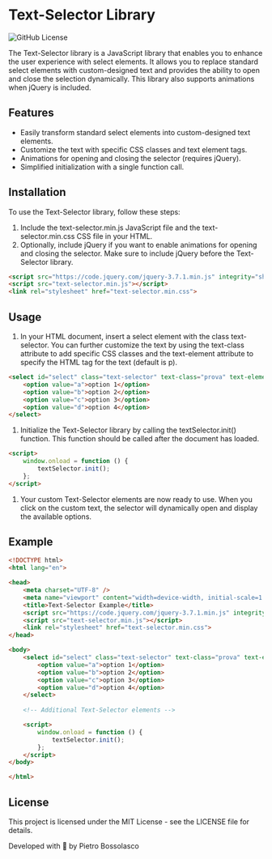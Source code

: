 # Text-Selector Library

![GitHub License](https://img.shields.io/badge/license-MIT-blue.svg)

The Text-Selector library is a JavaScript library that enables you to enhance the user experience with select elements. It allows you to replace standard select elements with custom-designed text and provides the ability to open and close the selection dynamically. This library also supports animations when jQuery is included.

## Features
* Easily transform standard select elements into custom-designed text elements.
* Customize the text with specific CSS classes and text element tags.
* Animations for opening and closing the selector (requires jQuery).
* Simplified initialization with a single function call.

## Installation
To use the Text-Selector library, follow these steps:

1. Include the text-selector.min.js JavaScript file and the text-selector.min.css CSS file in your HTML.
1. Optionally, include jQuery if you want to enable animations for opening and closing the selector. Make sure to include jQuery before the Text-Selector library.

```html
<script src="https://code.jquery.com/jquery-3.7.1.min.js" integrity="sha512-v2CJ7UaYy4JwqLDIrZUI/4hqeoQieOmAZNXBeQyjo21dadnwR+8ZaIJVT8EE2iyI61OV8e6M8PP2/4hpQINQ/g==" crossorigin="anonymous" referrerpolicy="no-referrer"></script>
<script src="text-selector.min.js"></script>
<link rel="stylesheet" href="text-selector.min.css">
```

## Usage
1. In your HTML document, insert a select element with the class text-selector. You can further customize the text by using the text-class attribute to add specific CSS classes and the text-element attribute to specify the HTML tag for the text (default is p).

```html
<select id="select" class="text-selector" text-class="prova" text-element="h1">
    <option value="a">option 1</option>
    <option value="b">option 2</option>
    <option value="c">option 3</option>
    <option value="d">option 4</option>
</select>
```

1. Initialize the Text-Selector library by calling the textSelector.init() function. This function should be called after the document has loaded.

```html
<script>
    window.onload = function () {
        textSelector.init();
    };
</script>
```

1. Your custom Text-Selector elements are now ready to use. When you click on the custom text, the selector will dynamically open and display the available options.

## Example
```html
<!DOCTYPE html>
<html lang="en">

<head>
    <meta charset="UTF-8" />
    <meta name="viewport" content="width=device-width, initial-scale=1.0" />
    <title>Text-Selector Example</title>
    <script src="https://code.jquery.com/jquery-3.7.1.min.js" integrity="sha512-v2CJ7UaYy4JwqLDIrZUI/4hqeoQieOmAZNXBeQyjo21dadnwR+8ZaIJVT8EE2iyI61OV8e6M8PP2/4hpQINQ/g==" crossorigin="anonymous" referrerpolicy="no-referrer"></script>
    <script src="text-selector.min.js"></script>
    <link rel="stylesheet" href="text-selector.min.css">
</head>

<body>
    <select id="select" class="text-selector" text-class="prova" text-element="h1">
        <option value="a">option 1</option>
        <option value="b">option 2</option>
        <option value="c">option 3</option>
        <option value="d">option 4</option>
    </select>
    
    <!-- Additional Text-Selector elements -->

    <script>
        window.onload = function () {
            textSelector.init();
        };
    </script>
</body>

</html>

```

## License
This project is licensed under the MIT License - see the LICENSE file for details.

Developed with 💖 by Pietro Bossolasco

